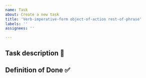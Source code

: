 ```yaml
---
name: Task
about: Create a new task
title: 'Verb-imperative-form object-of-action rest-of-phrase'
labels: ''
assignees: ''

---
```


## Task description :memo:

## Definition of Done :white_check_mark:
